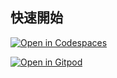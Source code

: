 ## 快速開始
<!-- Codespaces：預設分支一鍵開 -->
[![Open in Codespaces](https://github.com/codespaces/badge.svg)](https://codespaces.new/meetnuva/n8n-edu-starter.git)

<!-- Gitpod：一鍵開 -->
[![Open in Gitpod](https://img.shields.io/badge/Open%20in-Gitpod-blue)](https://gitpod.io/#https://github.com/meetnuva/n8n-edu-starter.git)
